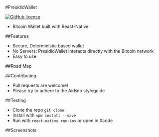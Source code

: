 

#PresidioWallet


[![GitHub license](https://img.shields.io/badge/license-MIT-blue.svg)](https://raw.githubusercontent.com/bretth18/PresidioWallet/master/LICENSE)
* Bitcoin Wallet built with React-Native


##Features
* Secure, Deterministic based wallet
* No Servers: PresidioWallet interacts directly with the Bitcoin network
* Easy to use




##Road Map


##Contributing
* Pull requests are welcome!
* Please try to adhere to the AirBnb styleguide


##Testing
* Clone the repo ```git clone ```
* Install with ```npm install --save```
* Run with ```react-native run-ios``` or open in Xcode

##Screenshots
